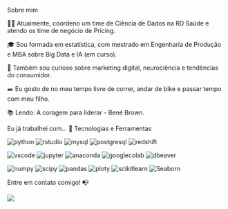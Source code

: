 Sobre mim

👩‍💻 Atualmente, coordeno um time de Ciência de Dados na RD Saúde e atendo os time de negócio de Pricing.

🎓 Sou formada em estatística, com mestrado em Engenharia de Produção e MBA sobre Big Data e IA (em curso). 

🔎 Também sou curioso sobre marketing digital, neurociência e tendências do consumidor.

✒️ Eu gosto de no meu tempo livre de correr, andar de bike e passar tempo com meu filho.

📚 Lendo: A coragem para liderar - Bené Brown.

Eu já trabalhei com... 🔧
Tecnologias e Ferramentas

![python](https://img.shields.io/badge/pyhthon-3776AB?logo=python&logoColor=white&style=for-the-badge&width=50&height=50)
![rstudio](https://img.shields.io/badge/rstudio-848484?logo=R&logoColor=WHITE&style=for-the-badge&width=50&height=50)
![mysql](https://img.shields.io/badge/sql%20server-CC2927?logo=microsoftsqlserver&logoColor=white&style=for-the-badge&width=50&height=50)
![postgresql](https://img.shields.io/badge/postgresql-4169E1?logo=postgresql&logoColor=white&style=for-the-badge&width=50&height=50)
![redshift](https://img.shields.io/badge/redshift-8C4FFF?logo=amazonredshift&logoColor=white&style=for-the-badge&width=50&height=50)


![vscode](https://img.shields.io/badge/vs%20code-2E2EFE?logo=visualstudiocode&logoColor=white&style=for-the-badge)
![jupyter](https://img.shields.io/badge/jupyter-F37626?logo=jupyter&logoColor=white&style=for-the-badge)
![anaconda](https://img.shields.io/badge/anaconda-44A833?logo=anaconda&logoColor=white&style=for-the-badge)
![googlecolab](https://img.shields.io/badge/googlecolab-F9AB00?logo=googlecolab&logoColor=white&style=for-the-badge)
![dbeaver](https://img.shields.io/badge/dbeaver-382923?logo=dbeaver&logoColor=white&style=for-the-badge)

![numpy](https://img.shields.io/badge/numpy-013243?logo=numpy&logoColor=white&style=for-the-badge)
![scipy](https://img.shields.io/badge/scipy-8CAAE6?logo=scipy&logoColor=white&style=for-the-badge)
![pandas](https://img.shields.io/badge/pandas-150458?logo=pandas&logoColor=white&style=for-the-badge)
![ploty](https://img.shields.io/badge/plotly-F4F75?logo=plotly&logoColor=white&style=for-the-badge)
![scikitlearn](https://img.shields.io/badge/scikitlearn-F7931E?logo=scikitlearn&logoColor=white&style=for-the-badge)
![Seaborn](https://img.shields.io/badge/Seaborn-3796DD?logo=Seaborn&logoColor=white&style=for-the-badge)

Entre em contato comigo! 📭

<a href="https://www.linkedin.com/in/renata-costa-msc-701006104/">
   <img src="https://img.shields.io/badge/linkedin-%230077B5.svg?style=for-the-badge&logo=linkedin&logoColor=white">
</a>





